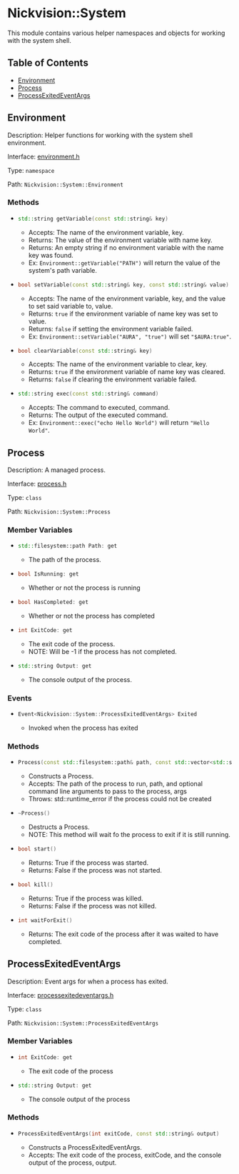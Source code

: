 # Nickvision::System

This module contains various helper namespaces and objects for working with the system shell.

## Table of Contents
- [Environment](#environment)
- [Process](#process)
- [ProcessExitedEventArgs](#processexitedeventargs)

## Environment
Description: Helper functions for working with the system shell environment.

Interface: [environment.h](/include/system/environment.h)

Type: `namespace`

Path: `Nickvision::System::Environment`

### Methods
- ```cpp
  std::string getVariable(const std::string& key)
  ```
    - Accepts: The name of the environment variable, key.
    - Returns: The value of the environment variable with name key.
    - Returns: An empty string if no environment variable with the name key was found.
    - Ex: `Environment::getVariable("PATH")` will return the value of the system's path variable.
- ```cpp
  bool setVariable(const std::string& key, const std::string& value)
  ```
    - Accepts: The name of the environment variable, key, and the value to set said variable to, value.
    - Returns: `true` if the environment variable of name key was set to value.
    - Returns: `false` if setting the environment variable failed.
    - Ex: `Environment::setVariable("AURA", "true")` will set `"$AURA:true"`.
- ```cpp
  bool clearVariable(const std::string& key)
  ```
    - Accepts: The name of the environment variable to clear, key.
    - Returns: `true` if the environment variable of name key was cleared.
    - Returns: `false` if clearing the environment variable failed.
- ```cpp
  std::string exec(const std::string& command)
  ```
    - Accepts: The command to executed, command.
    - Returns: The output of the executed command.
    - Ex: `Environment::exec("echo Hello World")` will return `"Hello World"`.

## Process
Description: A managed process.

Interface: [process.h](/include/system/process.h)

Type: `class`

Path: `Nickvision::System::Process`

### Member Variables
- ```cpp
  std::filesystem::path Path: get
  ```
    - The path of the process.
- ```cpp
  bool IsRunning: get
  ```
    - Whether or not the process is running
- ```cpp
  bool HasCompleted: get
  ```
    - Whether or not the process has completed
- ```cpp
  int ExitCode: get
  ```
    - The exit code of the process.
    - NOTE: Will be -1 if the process has not completed.
- ```cpp
  std::string Output: get
  ```
    - The console output of the process.

### Events
- ```cpp
  Event<Nickvision::System::ProcessExitedEventArgs> Exited
  ```
    - Invoked when the process has exited

### Methods
- ```cpp
  Process(const std::filesystem::path& path, const std::vector<std::string>& args)
  ```
    - Constructs a Process.
    - Accepts: The path of the process to run, path, and optional command line arguments to pass to the process, args
    - Throws: std::runtime_error if the process could not be created
- ```cpp
  ~Process()
  ```
    - Destructs a Process.
    - NOTE: This method will wait fo the process to exit if it is still running.
- ```cpp
  bool start()
  ```
    - Returns: True if the process was started.
    - Returns: False if the process was not started.
- ```cpp
  bool kill()
  ```
    - Returns: True if the process was killed.
    - Returns: False if the process was not killed.
- ```cpp
  int waitForExit()
  ```
    - Returns: The exit code of the process after it was waited to have completed.

## ProcessExitedEventArgs
Description: Event args for when a process has exited.

Interface: [processexitedeventargs.h](/include/system/processexitedeventargs.h)

Type: `class`

Path: `Nickvision::System::ProcessExitedEventArgs`

### Member Variables
- ```cpp
  int ExitCode: get
  ```
    - The exit code of the process
- ```cpp
  std::string Output: get
  ```
    - The console output of the process

### Methods
- ```cpp
  ProcessExitedEventArgs(int exitCode, const std::string& output)
  ``` 
    - Constructs a ProcessExitedEventArgs.
    - Accepts: The exit code of the process, exitCode, and the console output of the process, output.
